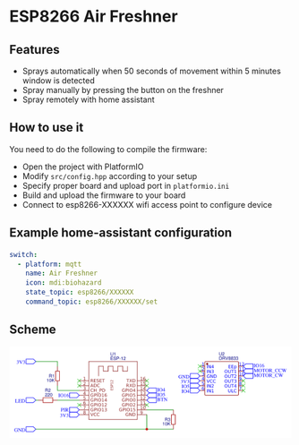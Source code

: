 # ESP8266 Air Freshner

## Features

- Sprays automatically when 50 seconds of movement within 5 minutes window is detected
- Spray manually by pressing the button on the freshner
- Spray remotely with home assistant

## How to use it

You need to do the following to compile the firmware:

- Open the project with PlatformIO
- Modify `src/config.hpp` according to your setup
- Specify proper board and upload port in `platformio.ini`
- Build and upload the firmware to your board
- Connect to esp8266-XXXXXX wifi access point to configure device

## Example home-assistant configuration

```yaml
switch:
  - platform: mqtt
    name: Air Freshner
    icon: mdi:biohazard
    state_topic: esp8266/XXXXXX
    command_topic: esp8266/XXXXXX/set
```

## Scheme

![](scheme.png)
